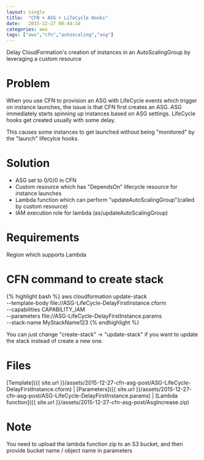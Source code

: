```yaml
---
layout: single
title:  "CFN + ASG + LifeCycle Hooks"
date:   2015-12-27 00:44:34
categories: aws
tags: ["aws","cfn","autoscaling","asg"]
---
```


Delay CloudFormation's creation of instances in an AutoScalingGroup by leveraging a custom resource

# Problem

When you use CFN to provision an ASG with LifeCycle events which trigger on instance launches, the issue is that CFN first creates an ASG. ASG immediately starts spinning up instances based on ASG settings. LifeCycle hooks get created usually with some delay.  

This causes some instances to get launched without being "monitored" by the "launch" lifecylce hooks.  


# Solution

*   ASG set to 0/0/0 in CFN
*   Custom resource which has "DependsOn" lifecycle resource for instance launches
*   Lambda function which can perform "updateAutoScalingGroup"(called by custom resource)
*   IAM execution role for lambda (as/updateAutoScalingGroup)

# Requirements

Region which supports Lambda  

# CFN command to create stack

{% highlight bash %}
aws cloudformation update-stack \
    --template-body file://ASG-LifeCycle-DelayFirstInstance.cform  \
    --capabilities CAPABILITY_IAM \
    --parameters file://ASG-LifeCycle-DelayFirstInstance.params  \
    --stack-name MyStackName123
{% endhighlight %}

You can just change "create-stack" -> "update-stack" if you want to update the stack instead of create a new one.  

# Files

[Template]({{ site.url }}/assets/2015-12-27-cfn-asg-post/ASG-LifeCycle-DelayFirstInstance.cform) \| [Parameters]({{ site.url }}/assets/2015-12-27-cfn-asg-post/ASG-LifeCycle-DelayFirstInstance.params) \| [Lambda function]({{ site.url }}/assets/2015-12-27-cfn-asg-post/AsgIncrease.zip)

# Note

You need to upload the lambda function zip to an S3 bucket, and then provide bucket name / object name in parameters